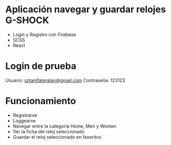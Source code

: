 # Aplicación navegar y guardar relojes G-SHOCK
- Login y Registro con Firebase
- SCSS
- React

# Login de prueba
Usuario: sztamfateralan@gmail.com
Contraseña: 123123

# Funcionamiento
- Registrarse
- Loggearse
- Navegar entre la categoría Home, Men y Women
- Ver la ficha del reloj seleccionado
- Guardar el reloj seleccionado en favoritos
